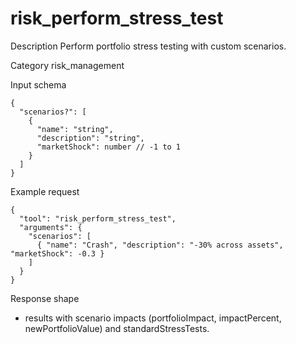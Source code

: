 # risk_perform_stress_test

Description
Perform portfolio stress testing with custom scenarios.

Category
risk_management

Input schema

```
{
  "scenarios?": [
    {
      "name": "string",
      "description": "string",
      "marketShock": number // -1 to 1
    }
  ]
}
```

Example request

```
{
  "tool": "risk_perform_stress_test",
  "arguments": {
    "scenarios": [
      { "name": "Crash", "description": "-30% across assets", "marketShock": -0.3 }
    ]
  }
}
```

Response shape

- results with scenario impacts (portfolioImpact, impactPercent, newPortfolioValue) and standardStressTests.
